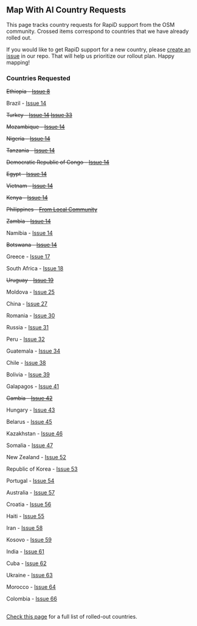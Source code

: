 ## Map With AI Country Requests

This page tracks country requests for RapiD support from the OSM community. Crossed items correspond to countries that we have already rolled out.

If you would like to get RapiD support for a new country, please [create an issue](https://github.com/facebookincubator/RapiD/issues) in our repo. That will help us prioritize our rollout plan. Happy mapping!

### Countries Requested

~~Ethiopia - [Issue 8](https://github.com/facebookincubator/RapiD/issues/8)~~

Brazil - [Issue 14](https://github.com/facebookincubator/RapiD/issues/14)

~~Turkey - [Issue 14](https://github.com/facebookincubator/RapiD/issues/14) [Issue 33](https://github.com/facebookincubator/RapiD/issues/33)~~

~~Mozambique - [Issue 14](https://github.com/facebookincubator/RapiD/issues/14)~~

~~Nigeria - [Issue 14](https://github.com/facebookincubator/RapiD/issues/14)~~

~~Tanzania - [Issue 14](https://github.com/facebookincubator/RapiD/issues/14)~~

~~Democratic Republic of Congo - [Issue 14](https://github.com/facebookincubator/RapiD/issues/14)~~

~~Egypt - [Issue 14](https://github.com/facebookincubator/RapiD/issues/14)~~

~~Vietnam - [Issue 14](https://github.com/facebookincubator/RapiD/issues/14)~~

~~Kenya - [Issue 14](https://github.com/facebookincubator/RapiD/issues/14)~~

~~Philippines - [From Local Community](https://lists.openstreetmap.org/pipermail/talk/2019-August/083121.html)~~

~~Zambia - [Issue 14](https://github.com/facebookincubator/RapiD/issues/14)~~

Namibia - [Issue 14](https://github.com/facebookincubator/RapiD/issues/14)

~~Botswana - [Issue 14](https://github.com/facebookincubator/RapiD/issues/14)~~

Greece - [Issue 17](https://github.com/facebookincubator/RapiD/issues/17)

South Africa - [Issue 18](https://github.com/facebookincubator/RapiD/issues/18)

~~Uruguay - [Issue 19](https://github.com/facebookincubator/RapiD/issues/19)~~

Moldova - [Issue 25](https://github.com/facebookincubator/RapiD/issues/25)

China - [Issue 27](https://github.com/facebookincubator/RapiD/issues/27)

Romania - [Issue 30](https://github.com/facebookincubator/RapiD/issues/30)

Russia - [Issue 31](https://github.com/facebookincubator/RapiD/issues/31)

Peru - [Issue 32](https://github.com/facebookincubator/RapiD/issues/32)

Guatemala - [Issue 34](https://github.com/facebookincubator/RapiD/issues/34)

Chile - [Issue 38](https://github.com/facebookincubator/RapiD/issues/38)

Bolivia - [Issue 39](https://github.com/facebookincubator/RapiD/issues/39)

Galapagos - [Issue 41](https://github.com/facebookincubator/RapiD/issues/41)

~~Gambia - [Issue 42](https://github.com/facebookincubator/RapiD/issues/42)~~

Hungary - [Issue 43](https://github.com/facebookincubator/RapiD/issues/43)

Belarus - [Issue 45](https://github.com/facebookincubator/RapiD/issues/45)

Kazakhstan - [Issue 46](https://github.com/facebookincubator/RapiD/issues/46)

Somalia - [Issue 47](https://github.com/facebookincubator/RapiD/issues/47)

New Zealand - [Issue 52](https://github.com/facebookincubator/RapiD/issues/52)

Republic of Korea - [Issue 53](https://github.com/facebookincubator/RapiD/issues/53)

Portugal - [Issue 54](https://github.com/facebookincubator/RapiD/issues/54)

Australia - [Issue 57](https://github.com/facebookincubator/RapiD/issues/57)

Croatia - [Issue 56](https://github.com/facebookincubator/RapiD/issues/56)

Haiti - [Issue 55](https://github.com/facebookincubator/RapiD/issues/55)

Iran - [Issue 58](https://github.com/facebookincubator/RapiD/issues/58)

Kosovo - [Issue 59](https://github.com/facebookincubator/RapiD/issues/59)

India - [Issue 61](https://github.com/facebookincubator/RapiD/issues/61)

Cuba - [Issue 62](https://github.com/facebookincubator/RapiD/issues/62)

Ukraine - [Issue 63](https://github.com/facebookincubator/RapiD/issues/63)

Morocco - [Issue 64](https://github.com/facebookincubator/RapiD/issues/64)

Colombia - [Issue 66](https://github.com/facebookincubator/RapiD/issues/66)


##
[Check this page](https://github.com/facebookmicrosites/Open-Mapping-At-Facebook/wiki/Available-Countries) for a full list of rolled-out countries.
